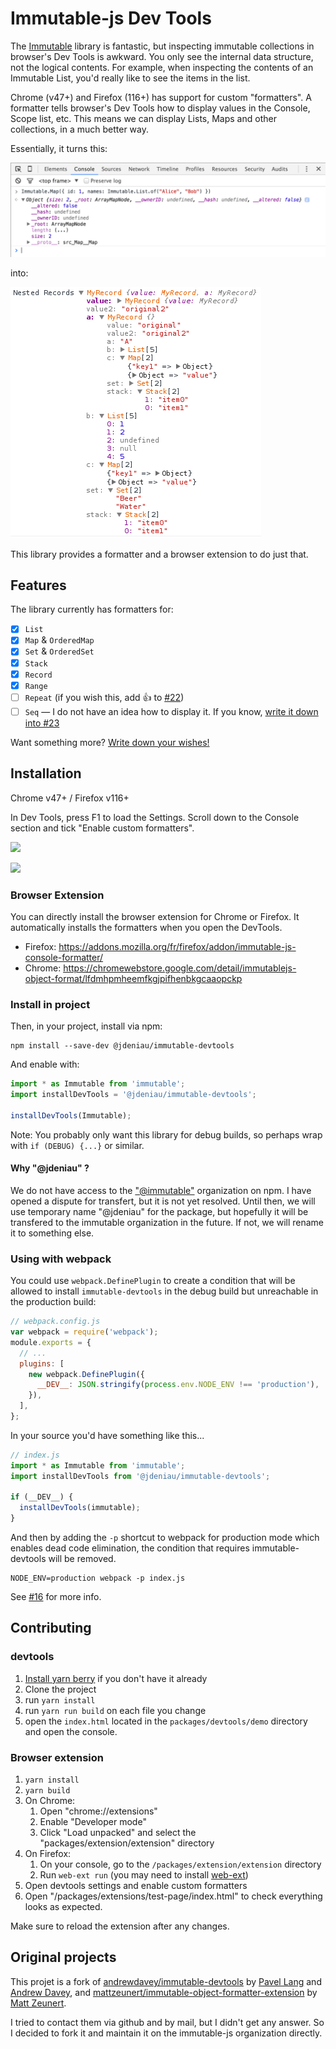 # Immutable-js Dev Tools

The [Immutable](https://immutable-js.com/) library is fantastic, but inspecting immutable collections in browser's Dev Tools is awkward. You only see the internal data structure, not the logical contents. For example, when inspecting the contents of an Immutable List, you'd really like to see the items in the list.

Chrome (v47+) and Firefox (116+) has support for custom "formatters". A formatter tells browser's Dev Tools how to display values in the Console, Scope list, etc. This means we can display Lists, Maps and other collections, in a much better way.

Essentially, it turns this:

![Before](doc/before.png)

into:

![After](doc/after.png)

This library provides a formatter and a browser extension to do just that.

## Features

The library currently has formatters for:

- [x] `List`
- [x] `Map` & `OrderedMap`
- [x] `Set` & `OrderedSet`
- [x] `Stack`
- [x] `Record`
- [x] `Range`
- [ ] `Repeat` (if you wish this, add :+1: to [#22](https://github.com/andrewdavey/immutable-devtools/issues/22))
- [ ] `Seq` — I do not have an idea how to display it. If you know, [write it down into #23](https://github.com/andrewdavey/immutable-devtools/issues/23)

Want something more? [Write down your wishes!](https://github.com/immutable-js/immutable-devtools/issues/new)

## Installation

Chrome v47+ / Firefox v116+

In Dev Tools, press F1 to load the Settings. Scroll down to the Console section and tick "Enable custom formatters".

![](https://user-images.githubusercontent.com/1303660/36625688-48c2160e-195f-11e8-9a5f-ba9ea8553b06.png)

![](https://cloud.githubusercontent.com/assets/1303660/18231278/a271ede6-72ad-11e6-8623-367f3e8eb686.png)

### Browser Extension

You can directly install the browser extension for Chrome or Firefox. It automatically installs the formatters when you open the DevTools.

- Firefox: https://addons.mozilla.org/fr/firefox/addon/immutable-js-console-formatter/
- Chrome: https://chromewebstore.google.com/detail/immutablejs-object-format/lfdmhpmheemfkgjpifhenbkgcaaopckp

### Install in project

Then, in your project, install via npm:

```
npm install --save-dev @jdeniau/immutable-devtools
```

And enable with:

```js
import * as Immutable from 'immutable';
import installDevTools = '@jdeniau/immutable-devtools';

installDevTools(Immutable);
```

Note: You probably only want this library for debug builds, so perhaps wrap with `if (DEBUG) {...}` or similar.

#### Why "@jdeniau" ?

We do not have access to the ["@immutable"](https://www.npmjs.com/org/immutable) organization on npm. I have opened a dispute for transfert, but it is not yet resolved.
Until then, we will use temporary name "@jdeniau" for the package, but hopefully it will be transfered to the immutable organization in the future. If not, we will rename it to something else.

### Using with webpack

You could use `webpack.DefinePlugin` to create a condition that will be allowed to install `immutable-devtools` in the debug build but unreachable in the production build:

```javascript
// webpack.config.js
var webpack = require('webpack');
module.exports = {
  // ...
  plugins: [
    new webpack.DefinePlugin({
      __DEV__: JSON.stringify(process.env.NODE_ENV !== 'production'),
    }),
  ],
};
```

In your source you'd have something like this...

```javascript
// index.js
import * as Immutable from 'immutable';
import installDevTools from '@jdeniau/immutable-devtools';

if (__DEV__) {
  installDevTools(immutable);
}
```

And then by adding the `-p` shortcut to webpack for production mode which enables dead code elimination, the condition that requires immutable-devtools will be removed.

```
NODE_ENV=production webpack -p index.js
```

See [#16](https://github.com/andrewdavey/immutable-devtools/issues/16) for more info.

## Contributing

### devtools

1. [Install yarn berry](https://yarnpkg.com/getting-started) if you don't have it already
1. Clone the project
1. run `yarn install`
1. run `yarn run build` on each file you change
1. open the `index.html` located in the `packages/devtools/demo` directory and open the console.

### Browser extension

1. `yarn install`
2. `yarn build`
3. On Chrome:
   1. Open "chrome://extensions"
   2. Enable "Developer mode"
   3. Click "Load unpacked" and select the "packages/extension/extension" directory
4. On Firefox:
   1. On your console, go to the `/packages/extension/extension` directory
   2. Run `web-ext run` (you may need to install [web-ext](https://developer.mozilla.org/en-US/docs/Mozilla/Add-ons/WebExtensions/Your_first_WebExtension#installing_web-ext))
5. Open devtools settings and enable custom formatters
6. Open "/packages/extensions/test-page/index.html" to check everything looks as expected.

Make sure to reload the extension after any changes.

## Original projects

This projet is a fork of [andrewdavey/immutable-devtools](https://github.com/andrewdavey/immutable-devtools) by [Pavel Lang](https://github.com/langpavel) and [Andrew Davey](https://github.com/andrewdavey), and [mattzeunert/immutable-object-formatter-extension](https://github.com/mattzeunert/immutable-object-formatter-extension) by [Matt Zeunert](https://github.com/mattzeunert).

I tried to contact them via github and by mail, but I didn't get any answer. So I decided to fork it and maintain it on the immutable-js organization directly.
